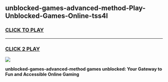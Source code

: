 
## unblocked-games-advanced-method-Play-Unblocked-Games-Online-tss4l
<h3>
<a href="https://premium76.site?title=unblocked-games-advanced-method&ref=24A">CLICK TO PLAY</a></h3>
<hr>

<h3>
<a href="https://premium76.site?title=unblocked-games-advanced-method&ref=24A">CLICK 2 PLAY</a>
  
</h3>

<a href="https://premium76.site?title=unblocked-games-advanced-method&ref=24A"><img src="https://clearcache.store/games.png"></a>


**unblocked-games-advanced-method games unblocked: Your Gateway to Fun and Accessible Online Gaming**
